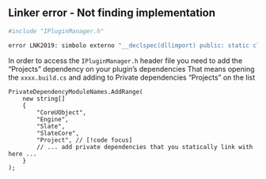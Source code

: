 ## Linker error - Not finding implementation

```sh
#include "IPluginManager.h"
```

```sh
error LNK2019: simbolo externo "__declspec(dllimport) public: static class IPluginManager & __cdecl     IPluginManager::Get(void)" (__imp_?Get@IPluginManager@@SAAEAV1@XZ) sin resolver al que se hace referencia en la funcion "private: static class FString __cdecl  FXXXXXToolStyle::InContent(class FString const &,char const *)" (?InContent@FXXXXToolStyle@@CA?AVFString@@AEBV2@PEBD@Z)
```

 In order to access the ```IPluginManager.h``` header file you need to add the “Projects” dependency on your plugin’s dependencies That means opening the ```xxxx.build.cs``` and adding to Private dependencies “Projects” on the list

```c++{8}
PrivateDependencyModuleNames.AddRange(
	new string[]
	{
		"CoreUObject",
		"Engine",
		"Slate",
		"SlateCore",
        "Project", // [!code focus]
		// ... add private dependencies that you statically link with here ...	
	}
);
```